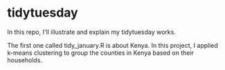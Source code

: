 # tidytuesday

In this repo, I'll illustrate and explain my tidytuesday works. 

The first one called tidy_january.R  is about Kenya. In this project, I applied k-means clustering to group the counties in Kenya based on their households. 
